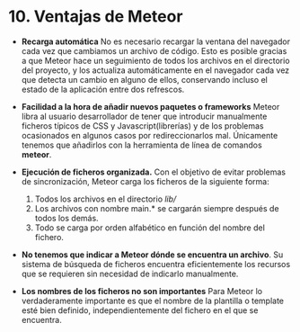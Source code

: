 # 10. Ventajas de Meteor

- **Recarga automática**
No es necesario recargar la ventana del navegador cada vez que cambiamos un archivo de código.
Esto es posible gracias a que Meteor hace un seguimiento de todos los archivos en el directorio del proyecto, y los actualiza automáticamente en el navegador cada vez que detecta un cambio en alguno de ellos, conservando incluso el estado de la aplicación entre dos refrescos.

- **Facilidad a la hora de añadir nuevos paquetes o frameworks**
Meteor libra al usuario desarrollador de tener que introducir manualmente ficheros típicos de CSS y Javascript(librerías) y de los problemas ocasionados en algunos casos por redireccionarlos mal. Únicamente tenemos que añadirlos con la herramienta de línea de comandos **meteor**.

- **Ejecución de ficheros organizada.**
Con el objetivo de evitar problemas de sincronización, Meteor carga los ficheros de la siguiente forma:
    1.  Todos los archivos en el directorio *lib/*
    2.  Los archivos con nombre main.* se cargarán siempre después de todos los demás.
    3.  Todo se carga por orden alfabético en función del nombre del fichero.

- **No tenemos que indicar a Meteor dónde se encuentra un archivo**.
Su sistema de búsqueda de ficheros encuentra eficientemente los recursos que se requieren sin necesidad de indicarlo manualmente.

- **Los nombres de los ficheros no son importantes**
Para Meteor lo verdaderamente importante es que el nombre de la plantilla o template esté bien definido, independientemente del fichero en el que se encuentra. 
